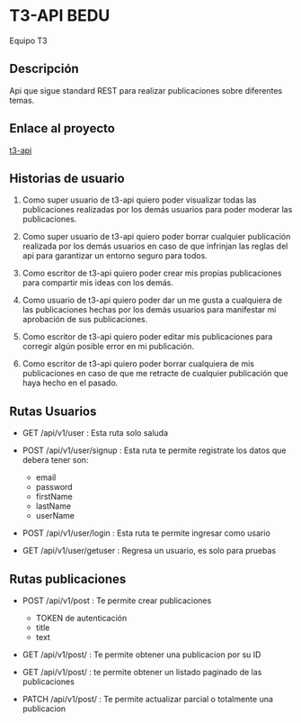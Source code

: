 
# T3-API BEDU

Equipo T3

  

## Descripción

Api que sigue standard REST para realizar publicaciones sobre diferentes temas.

  

## Enlace al proyecto

[t3-api](https://t3-api-bedu.herokuapp.com/)

  

## Historias de usuario

1. Como super usuario de t3-api quiero poder visualizar todas las publicaciones realizadas por los demás usuarios para poder moderar las publicaciones.

2. Como super usuario de t3-api quiero poder borrar cualquier publicación realizada por los demás usuarios en caso de que infrinjan las reglas del api para garantizar un entorno seguro para todos.

3. Como escritor de t3-api quiero poder crear mis propias publicaciones para compartir mis ideas con los demás.

4. Como usuario de t3-api quiero poder dar un me gusta a cualquiera de las publicaciones hechas por los demás usuarios para manifestar mi aprobación de sus publicaciones.

5. Como escritor de t3-api quiero poder editar mis publicaciones para corregir algún posible error en mi publicación.

6. Como escritor de t3-api quiero poder borrar cualquiera de mis publicaciones en caso de que me retracte de cualquier publicación que haya hecho en el pasado.

  

## Rutas Usuarios

- GET /api/v1/user : Esta ruta solo saluda

- POST /api/v1/user/signup : Esta ruta te permite registrate los datos que debera tener son:
	- email
	- password
	- firstName
	- lastName
	- userName

- POST /api/v1/user/login : Esta ruta te permite ingresar como usario

- GET /api/v1/user/getuser : Regresa un usuario, es solo para pruebas

## Rutas publicaciones

- POST /api/v1/post : Te permite crear publicaciones
  - TOKEN de autenticación
  - title
  - text

- GET /api/v1/post/<id> : Te permite obtener una publicacion por su ID

- GET /api/v1/post/ : te permite obtener un listado paginado de las publicaciones

- PATCH /api/v1/post/<id> : Te permite actualizar parcial o totalmente una publicacion
